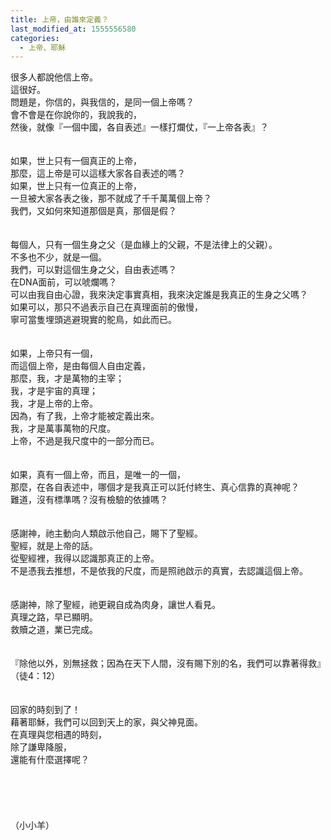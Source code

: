 ```yaml
---
title: 上帝，由誰來定義？
last_modified_at: 1555556580
categories:
  - 上帝、耶穌
---
```


很多人都說他信上帝。<br>這很好。<br>問題是，你信的，與我信的，是同一個上帝嗎？<br><!--more-->會不會是在你說你的，我說我的，<br>然後，就像『一個中國，各自表述』一樣打爛仗，『一上帝各表』？ <br><br><br>如果，世上只有一個真正的上帝，<br>那麼，這上帝是可以這樣大家各自表述的嗎？<br>如果，世上只有一位真正的上帝，<br>一旦被大家各表之後，那不就成了千千萬萬個上帝？<br>我們，又如何來知道那個是真，那個是假？ <br><br><br>每個人，只有一個生身之父（是血緣上的父親，不是法律上的父親）。<br>不多也不少，就是一個。<br>我們，可以對這個生身之父，自由表述嗎？<br>在DNA面前，可以唬爛嗎？<br>可以由我自由心證，我來決定事實真相，我來決定誰是我真正的生身之父嗎？<br>如果可以，那只不過表示自己在真理面前的傲慢，<br>寧可當隻埋頭逃避現實的鴕鳥，如此而已。 <br><br><br>如果，上帝只有一個，<br>而這個上帝，是由每個人自由定義，<br>那麼，我，才是萬物的主宰；<br>我，才是宇宙的真理；<br>我，才是上帝的上帝。<br>因為，有了我，上帝才能被定義出來。<br>我，才是萬事萬物的尺度。<br>上帝，不過是我尺度中的一部分而已。 <br><br><br>如果，真有一個上帝，而且，是唯一的一個，<br>那麼，在各自表述中，哪個才是我真正可以託付終生、真心信靠的真神呢？<br>難道，沒有標準嗎？沒有檢驗的依據嗎？ <br><br><br>感謝神，祂主動向人類啟示他自己，賜下了聖經。<br>聖經，就是上帝的話。<br>從聖經裡，我得以認識那真正的上帝。<br>不是憑我去推想，不是依我的尺度，而是照祂啟示的真實，去認識這個上帝。 <br><br><br>感謝神，除了聖經，祂更親自成為肉身，讓世人看見。<br>真理之路，早已顯明。<br>救贖之道，業已完成。<br><br><br>『除他以外，別無拯救；因為在天下人間，沒有賜下別的名，我們可以靠著得救』（徒4：12） <br><br><br>回家的時刻到了！<br>藉著耶穌，我們可以回到天上的家，與父神見面。<br>在真理與您相遇的時刻，<br>除了謙卑降服，<br>還能有什麼選擇呢？<br><br><br><br><br><br>（小小羊）<br>
